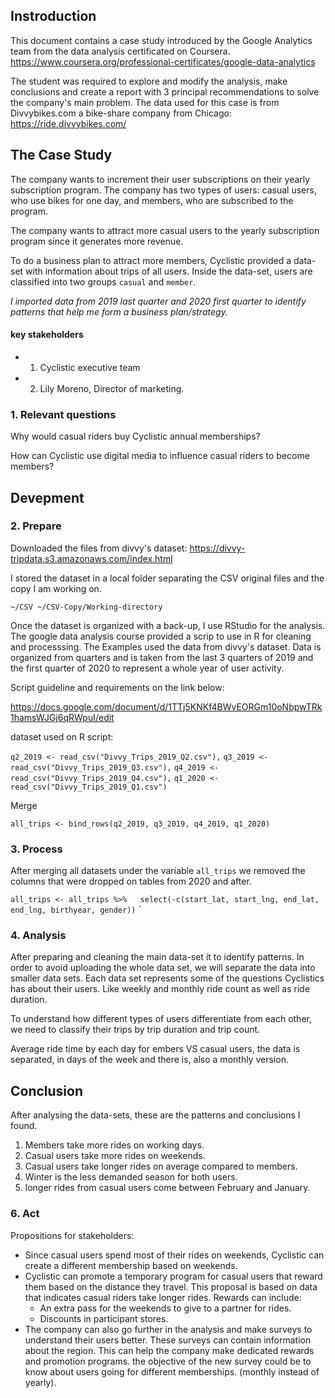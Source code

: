 ## Instroduction

This document contains a case study introduced by the Google Analytics team from the data analysis certificated on Coursera.
https://www.coursera.org/professional-certificates/google-data-analytics

The student was required to explore and modify the analysis, make conclusions and create a report with 3 principal recommendations to solve the company's main problem. The data used for this case is from Divvybikes.com a bike-share company from Chicago: https://ride.divvybikes.com/

## The Case Study

The company wants to increment their user subscriptions on their yearly subscription program. The company has two types of users: casual users, who use bikes for one day, and members, who are subscribed to the program.

The company wants to attract more casual users to the yearly subscription program since it generates more revenue. 

To do a business plan to attract more members, Cyclistic provided a data-set with information about trips of all users. Inside the data-set, users are classified into two groups `casual` and `member`.  

*I imported data from 2019 last quarter and 2020 first quarter to identify patterns that help me form a business plan/strategy.*

#### key stakeholders

* 1. Cyclistic executive team

* 2. Lily Moreno, Director of marketing.

### 1. Relevant questions

Why would casual riders buy Cyclistic annual memberships?

How can Cyclistic use digital media to influence casual riders to become members?

## Devepment
### 2. Prepare

Downloaded the files from divvy's dataset: https://divvy-tripdata.s3.amazonaws.com/index.html

I stored the dataset in a local folder separating the CSV original files and the copy I am working on.

`~/CSV
 ~/CSV-Copy/Working-directory
 `

Once the dataset is organized with a back-up, I use RStudio for the analysis. The google data analysis course provided a scrip to use in R for cleaning and processsing. The Examples used the data from divvy's dataset. Data is organized from quarters and is taken from the last 3 quarters of 2019 and the first quarter of 2020 to represent a whole year of user activity.

Script guideline and requirements on the link below:

https://docs.google.com/document/d/1TTj5KNKf4BWvEORGm10oNbpwTRk1hamsWJGj6qRWpuI/edit

dataset used on R script:

`q2_2019 <- read_csv("Divvy_Trips_2019_Q2.csv"),`
`q3_2019 <- read_csv("Divvy_Trips_2019_Q3.csv"),`
`q4_2019 <- read_csv("Divvy_Trips_2019_Q4.csv"),`
`q1_2020 <- read_csv("Divvy_Trips_2019_Q1.csv")`

Merge

`all_trips <- bind_rows(q2_2019, q3_2019, q4_2019, q1_2020)`

### 3. Process

After merging all datasets under the variable `all_trips` we removed the columns that were dropped on tables from 2020 and after.

`all_trips <- all_trips %>%  
  select(-c(start_lat, start_lng, end_lat, end_lng, birthyear, gender))`
`
### 4. Analysis
After preparing and cleaning the main data-set it to identify patterns. In order to avoid uploading the whole data set, we will separate the data into smaller data sets. Each data set represents some of the questions Cyclistics has about their users. Like weekly and monthly ride count as well as ride duration.

To understand how different types of users differentiate from each other, we need to classify their trips by trip duration and trip count.

Average ride time by each day for embers VS casual users, the data is separated, in days of the week and there is, also a monthly version.

## Conclusion

After analysing the data-sets, these are the patterns and conclusions I found.

1. Members take more rides on working days.
2. Casual users take more rides on weekends.
3. Casual users take longer rides on average compared to members.
4. Winter is the less demanded season for both users.
5. longer rides from casual users come between February and January.

### 6. Act

Propositions for stakeholders:
* Since casual users spend most of their rides on weekends, Cyclistic can create a different membership based on weekends.
* Cyclistic can promote a temporary program for casual users that reward them based on the distance they travel. This proposal is based on data that indicates casual riders take longer rides. Rewards can include:
  * An extra pass for the weekends to give to a partner for rides.
  * Discounts in participant stores.
* The company can also go further in the analysis and make surveys to understand their users better. These surveys can contain information about the region. This can help the company make dedicated rewards and promotion programs. the objective of the new survey could be to know about users going for different memberships. (monthly instead of yearly).

